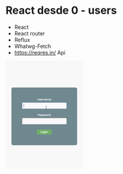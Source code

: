 # React desde 0 - users

* React
* React router
* Reflux
* Whatwg-Fetch
* https://reqres.in/ Api


![Alt Text](https://github.com/Gatop/reactjs-udemy-c1-login-api-connection/blob/master/public/doc-gif.gif)
